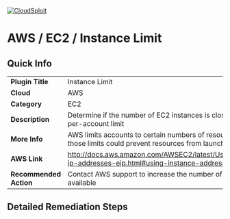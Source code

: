 [![CloudSploit](https://cloudsploit.com/img/logo-big-text-100.png "CloudSploit")](https://cloudsploit.com)

# AWS / EC2 / Instance Limit

## Quick Info

| | |
|-|-|
| **Plugin Title** | Instance Limit |
| **Cloud** | AWS |
| **Category** | EC2 |
| **Description** | Determine if the number of EC2 instances is close to the AWS per-account limit |
| **More Info** | AWS limits accounts to certain numbers of resources. Exceeding those limits could prevent resources from launching. |
| **AWS Link** | http://docs.aws.amazon.com/AWSEC2/latest/UserGuide/elastic-ip-addresses-eip.html#using-instance-addressing-limit |
| **Recommended Action** | Contact AWS support to increase the number of instances available |

## Detailed Remediation Steps

